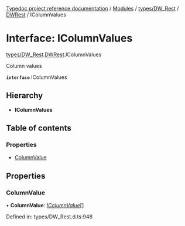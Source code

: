 [Typedoc project reference documentation](../README.md) / [Modules](../modules.md) / [types/DW_Rest](../modules/types_dw_rest.md) / [DWRest](../modules/types_dw_rest.dwrest.md) / IColumnValues

# Interface: IColumnValues

[types/DW_Rest](../modules/types_dw_rest.md).[DWRest](../modules/types_dw_rest.dwrest.md).IColumnValues

Column values

**`interface`** IColumnValues

## Hierarchy

* **IColumnValues**

## Table of contents

### Properties

- [ColumnValue](types_dw_rest.dwrest.icolumnvalues.md#columnvalue)

## Properties

### ColumnValue

• **ColumnValue**: [*IColumnValue*](types_dw_rest.dwrest.icolumnvalue.md)[]

Defined in: types/DW_Rest.d.ts:948
